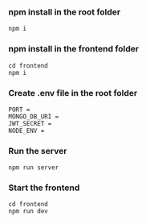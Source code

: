 ### npm install in the root folder
```
npm i
```
### npm install in the frontend folder
```
cd frontend
npm i
```
### Create .env file in the root folder
```
PORT =
MONGO_DB_URI =
JWT_SECRET =
NODE_ENV =
```
### Run the server
```
npm run server
```
### Start the frontend
```
cd frontend
npm run dev
```
